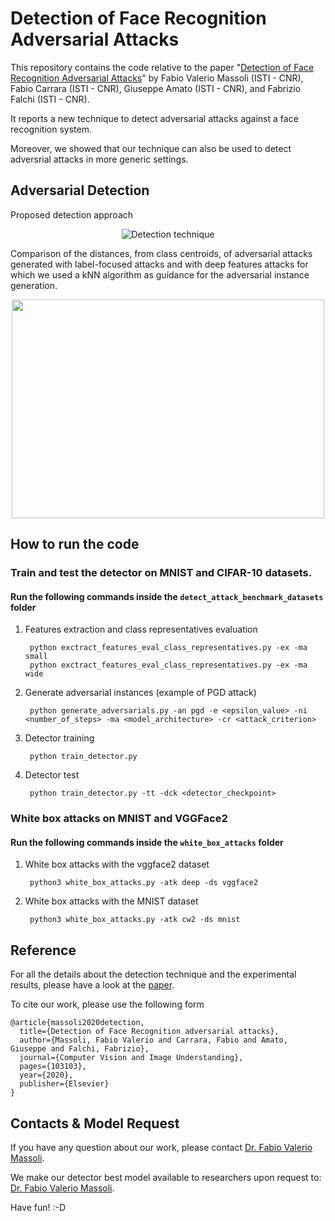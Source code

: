 # Detection of Face Recognition Adversarial Attacks

This repository contains the code relative to the paper "[Detection of Face Recognition Adversarial Attacks](https://www.sciencedirect.com/science/article/pii/S1077314220301296)" by Fabio Valerio Massoli (ISTI - CNR), Fabio Carrara (ISTI - CNR), Giuseppe Amato (ISTI - CNR), and Fabrizio Falchi (ISTI - CNR).

It reports a new technique to detect adversarial attacks against a face recognition system. 

Moreover, we showed that our technique can also be used to detect adversrial attacks in more generic settings.


## Adversarial Detection 

Proposed detection approach

<p align="center">
<img src="https://github.com/fvmassoli/trj-based-adversarials-detection/blob/master/images/img1.png"  alt="Detection technique">
</p>


Comparison of the distances, from class centroids, of adversarial attacks generated with label-focused attacks and with deep features attacks for which we used a kNN algorithm as guidance for the adversarial instance generation.

<p align="center">
<img src="https://github.com/fvmassoli/trj-based-adversarials-detection/blob/master/images/img2.png"  alt="" width="500" height="350">
</p>


## How to run the code

### Train and test the detector on MNIST and CIFAR-10 datasets.

#### Run the following commands inside the ```detect_attack_benchmark_datasets``` folder

1. Features extraction and class representatives evaluation

        python exctract_features_eval_class_representatives.py -ex -ma small
        python exctract_features_eval_class_representatives.py -ex -ma wide

2. Generate adversarial instances
(example of PGD attack)

        python generate_adversarials.py -an pgd -e <epsilon_value> -ni <number_of_steps> -ma <model_architecture> -cr <attack_criterion>

3. Detector training

        python train_detector.py 

4. Detector test

        python train_detector.py -tt -dck <detector_checkpoint>
  


### White box attacks on MNIST and VGGFace2

#### Run the following commands inside the ```white_box_attacks``` folder

1. White box attacks with the vggface2 dataset

        python3 white_box_attacks.py -atk deep -ds vggface2

1. White box attacks with the MNIST dataset

        python3 white_box_attacks.py -atk cw2 -ds mnist


## Reference
For all the details about the detection technique and the experimental results, please have a look at the [paper](https://www.sciencedirect.com/science/article/pii/S1077314220301296).

To cite our work, please use the following form

```
@article{massoli2020detection,
  title={Detection of Face Recognition adversarial attacks},
  author={Massoli, Fabio Valerio and Carrara, Fabio and Amato, Giuseppe and Falchi, Fabrizio},
  journal={Computer Vision and Image Understanding},
  pages={103103},
  year={2020},
  publisher={Elsevier}
}
```

## Contacts & Model Request
If you have any question about our work, please contact [Dr. Fabio Valerio Massoli](mailto:fabio.massoli@isti.cnr.it). 

We make our detector best model available to researchers upon request to: [Dr. Fabio Valerio Massoli](mailto:fabio.massoli@isti.cnr.it).


Have fun! :-D
